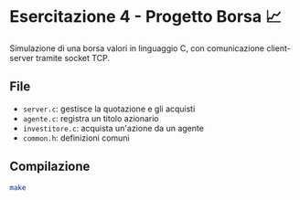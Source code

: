 # Esercitazione 4 - Progetto Borsa 📈

Simulazione di una borsa valori in linguaggio C, con comunicazione client-server tramite socket TCP.

## File

- `server.c`: gestisce la quotazione e gli acquisti
- `agente.c`: registra un titolo azionario
- `investitore.c`: acquista un'azione da un agente
- `common.h`: definizioni comuni

## Compilazione

```bash
make

